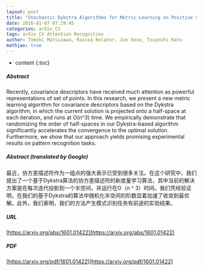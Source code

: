 ```yaml
---
layout: post
title: "Stochastic Dykstra Algorithms for Metric Learning on Positive Semi-Definite Cone"
date: 2016-01-07 07:29:45
categories: arXiv_CV
tags: arXiv_CV Attention Recognition
author: Tomoki Matsuzawa, Raissa Relator, Jun Sese, Tsuyoshi Kato
mathjax: true
---
```


* content
{:toc}

##### Abstract
Recently, covariance descriptors have received much attention as powerful representations of set of points. In this research, we present a new metric learning algorithm for covariance descriptors based on the Dykstra algorithm, in which the current solution is projected onto a half-space at each iteration, and runs at O(n^3) time. We empirically demonstrate that randomizing the order of half-spaces in our Dykstra-based algorithm significantly accelerates the convergence to the optimal solution. Furthermore, we show that our approach yields promising experimental results on pattern recognition tasks.

##### Abstract (translated by Google)
最近，协方差描述符作为一组点的强大表示已受到很多关注。在这个研究中，我们提出了一个基于Dykstra算法的协方差描述符的新度量学习算法，其中当前的解决方案是在每次迭代投影到一个半空间，并运行在O（n ^ 3）时间。我们凭经验证明，在我们的基于Dykstra的算法中随机化半空间的阶数显着加速了收敛到最优解。此外，我们表明，我们的方法产生模式识别任务有前途的实验结果。

##### URL
[https://arxiv.org/abs/1601.01422](https://arxiv.org/abs/1601.01422)

##### PDF
[https://arxiv.org/pdf/1601.01422](https://arxiv.org/pdf/1601.01422)

